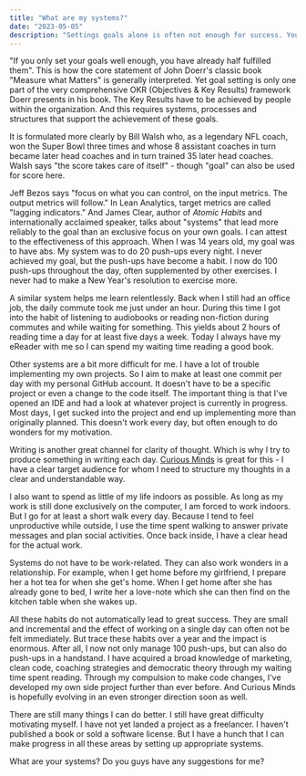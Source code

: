 ```yaml
---
title: "What are my systems?"
date: "2023-05-05"
description: "Settings goals alone is often not enough for success. You must also work towards them. Systems help you stay on track toward reaching your goals. Today, I am talking about (some of) mine."
---
```



"If you only set your goals well enough, you have already half fulfilled them". 
This is how the core statement of John Doerr's classic book "Measure what Matters" is generally interpreted. 
Yet goal setting is only one part of the very comprehensive OKR (Objectives & Key Results) framework Doerr presents in his book. 
The Key Results have to be achieved by people within the organization. And this requires systems, processes and structures that support the achievement of these goals.

It is formulated more clearly by Bill Walsh who, as a legendary NFL coach, won the Super Bowl three times and whose 8 assistant coaches in turn became later head coaches and in turn trained 35 later head coaches. Walsh says "the score takes care of itself" - though "goal" can also be used for score here.

Jeff Bezos says "focus on what you can control, on the input metrics. The output metrics will follow."
In Lean Analytics, target metrics are called "lagging indicators." 
And James Clear, author of _Atomic Habits_ and internationally acclaimed speaker, talks about "systems" that lead more reliably to the goal than an exclusive focus on your own goals.
I can attest to the effectiveness of this approach. 
When I was 14 years old, my goal was to have abs. My system was to do 20 push-ups every night. 
I never achieved my goal, but the push-ups have become a habit. I now do 100 push-ups throughout the day, often supplemented by other exercises. 
I never had to make a New Year's resolution to exercise more.

A similar system helps me learn relentlessly.
Back when I still had an office job, the daily commute took me just under an hour. 
During this time I got into the habit of listening to audiobooks or reading non-fiction during commutes and while waiting for something. 
This yields about 2 hours of reading time a day for at least five days a week. 
Today I always have my eReader with me so I can spend my waiting time reading a good book. 

Other systems are a bit more difficult for me. 
I have a lot of trouble implementing my own projects. 
So I aim to make at least one commit per day with my personal GitHub account.
It doesn't have to be a specific project or even a change to the code itself. 
The important thing is that I've opened an IDE and had a look at whatever project is currently in progress. 
Most days, I get sucked into the project and end up implementing more than originally planned. 
This doesn't work every day, but often enough to do wonders for my motivation.

Writing is another great channel for clarity of thought. 
Which is why I try to produce something in writing each day. 
[Curious Minds](https://curiousminds.group) is great for this - I have a clear target audience for whom I need to structure my thoughts in a clear and understandable way.

I also want to spend as little of my life indoors as possible. 
As long as my work is still done exclusively on the computer, I am forced to work indoors. 
But I go for at least a short walk every day. 
Because I tend to feel unproductive while outside, I use the time spent walking to answer private messages and plan social activities. 
Once back inside, I have a clear head for the actual work.

Systems do not have to be work-related. They can also work wonders in a relationship.
For example, when I get home before my girlfriend, I prepare her a hot tea for when she get's home. 
When I get home after she has already gone to bed, I write her a love-note which she can then find on the kitchen table when she wakes up.

All these habits do not automatically lead to great success.
They are small and incremental and the effect of working on a single day can often not be felt immediately.
But trace these habits over a year and the impact is enormous.
After all, I now not only manage 100 push-ups, but can also do push-ups in a handstand. 
I have acquired a broad knowledge of marketing, clean code, coaching strategies and democratic theory through my waiting time spent reading. 
Through my compulsion to make code changes, I've developed my own side project further than ever before. 
And Curious Minds is hopefully evolving in an even stronger direction soon as well.

There are still many things I can do better. 
I still have great difficulty motivating myself. 
I have not yet landed a project as a freelancer. 
I haven't published a book or sold a software license. 
But I have a hunch that I can make progress in all these areas by setting up appropriate systems. 

What are your systems? Do you guys have any suggestions for me?
